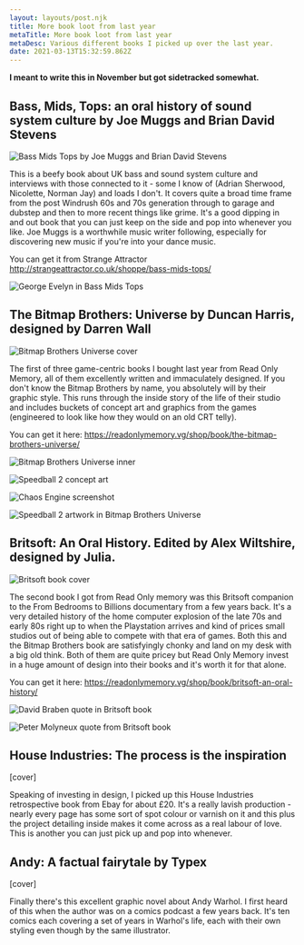 ```yaml
---
layout: layouts/post.njk
title: More book loot from last year
metaTitle: More book loot from last year
metaDesc: Various different books I picked up over the last year.
date: 2021-03-13T15:32:59.862Z
---
```

**I meant to write this in November but got sidetracked somewhat.**

## Bass, Mids, Tops: an oral history of sound system culture by Joe Muggs and Brian David Stevens

![Bass Mids Tops by Joe Muggs and Brian David Stevens](/images/bass-mids-tops-cover.jpg)

This is a beefy book about UK bass and sound system culture and interviews with those connected to it - some I know of (Adrian Sherwood, Nicolette, Norman Jay) and loads I don't. It covers quite a broad time frame from the post Windrush 60s and 70s generation through to garage and dubstep and then to more recent things like grime. It's a good dipping in and out book that you can just keep on the side and pop into whenever you like. Joe Muggs is a worthwhile music writer following, especially for discovering new music if you're into your dance music.

You can get it from Strange Attractor http://strangeattractor.co.uk/shoppe/bass-mids-tops/

![George Evelyn in Bass Mids Tops](images/george-evelyn-in-bass-mids-tops.jpg)



## The Bitmap Brothers: Universe by Duncan Harris, designed by Darren Wall

![Bitmap Brothers Universe cover](images/bitmap-brothers-universe-cover.jpg)

The first of three game-centric books I bought last year from Read Only Memory, all of them excellently written and immaculately designed. If you don't know the Bitmap Brothers by name, you absolutely will by their graphic style. This runs through the inside story of the life of their studio and includes buckets of concept art and graphics from the games (engineered to look like how they would on an old CRT telly).

You can get it here: https://readonlymemory.vg/shop/book/the-bitmap-brothers-universe/

![Bitmap Brothers Universe inner](images/bitmap-brothers-universe-book.jpg)

![Speedball 2 concept art](images/speedball-concept-sketch-in-bitmap-brothers-universe-book.jpg)

![Chaos Engine screenshot](images/chaos-engine-art-in-bitmap-brothers-universe.jpg)

![Speedball 2 artwork in Bitmap Brothers Universe](images/speedball-2-art-in-bitmap-brothers-universe.jpg)

## Britsoft: An Oral History. Edited by Alex Wiltshire, designed by Julia.

![Britsoft book cover](images/britsoft-an-oral-history-book.jpg)

The second book I got from Read Only memory was this Britsoft companion to the From Bedrooms to Billions documentary from a few years back. It's a very detailed history of the home computer explosion of the late 70s and early 80s right up to when the Playstation arrives and kind of prices small studios out of being able to compete with that era of games. Both this and the Bitmap Brothers book are satisfyingly chonky and land on my desk with a big old think. Both of them are quite pricey but Read Only Memory invest in a huge amount of design into their books and it's worth it for that alone.

You can get it here: https://readonlymemory.vg/shop/book/britsoft-an-oral-history/

![David Braben quote in Britsoft book](images/david-braben-quote-from-britsoft-an-oral-history-book.jpg)

![Peter Molyneux quote from Britsoft book](images/peter-molyneux-quote-from-britsoft-an-oral-history-book.jpg)





## House Industries: The process is the inspiration

\[cover]

Speaking of investing in design, I picked up this House Industries retrospective book from Ebay for about £20. It's a really lavish production - nearly every page has some sort of spot colour or varnish on it and this plus the project detailing inside makes it come across as a real labour of love. This is another you can just pick up and pop into whenever.

## Andy: A factual fairytale by Typex

\[cover]

Finally there's this excellent graphic novel about Andy Warhol. I first heard of this when the author was on a comics podcast a few years back. It's ten comics each covering a set of years in Warhol's life, each with their own styling even though by the same illustrator.